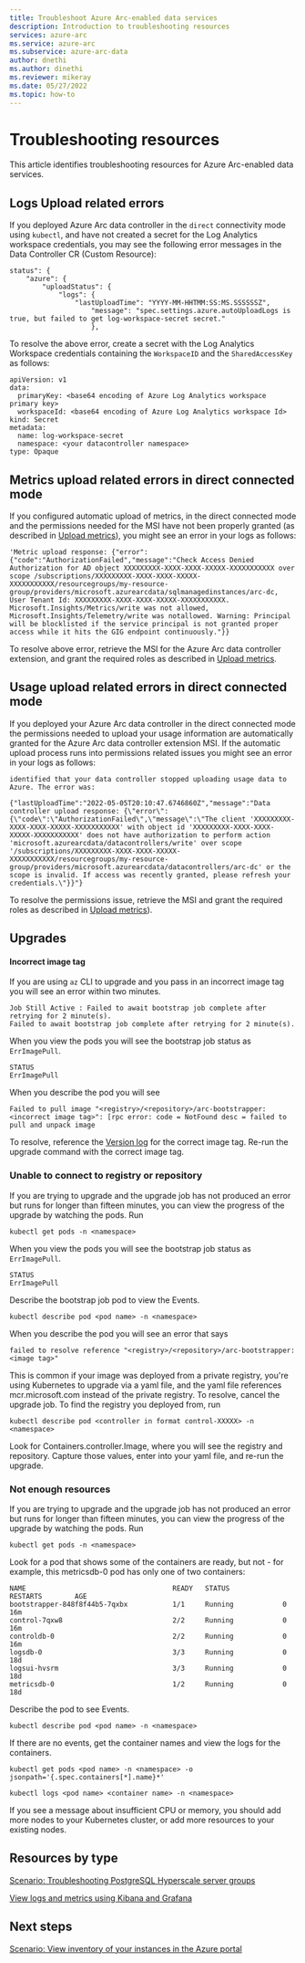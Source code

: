 ```yaml
---
title: Troubleshoot Azure Arc-enabled data services
description: Introduction to troubleshooting resources
services: azure-arc
ms.service: azure-arc
ms.subservice: azure-arc-data
author: dnethi
ms.author: dinethi
ms.reviewer: mikeray
ms.date: 05/27/2022
ms.topic: how-to
---
```


# Troubleshooting resources

This article identifies troubleshooting resources for Azure Arc-enabled data services.


## Logs Upload related errors

If you deployed Azure Arc data controller in the `direct` connectivity mode using `kubectl`, and have not created a secret for the Log Analytics workspace credentials, you may see the following error messages in the Data Controller CR (Custom Resource):

```
status": {
    "azure": {
        "uploadStatus": {
            "logs": {
                "lastUploadTime": "YYYY-MM-HHTMM:SS:MS.SSSSSSZ",
                    "message": "spec.settings.azure.autoUploadLogs is true, but failed to get log-workspace-secret secret."
                    },

```

To resolve the above error, create a secret with the Log Analytics Workspace credentials containing the `WorkspaceID` and the `SharedAccessKey` as follows:

```
apiVersion: v1
data:
  primaryKey: <base64 encoding of Azure Log Analytics workspace primary key>
  workspaceId: <base64 encoding of Azure Log Analytics workspace Id>
kind: Secret
metadata:
  name: log-workspace-secret
  namespace: <your datacontroller namespace>
type: Opaque

```

## Metrics upload related errors in direct connected mode

If you configured automatic upload of metrics, in the direct connected mode and the permissions needed for the MSI have not been properly granted (as described in [Upload metrics](upload-metrics.md)), you might see an error in your logs as follows:

```output
'Metric upload response: {"error":{"code":"AuthorizationFailed","message":"Check Access Denied Authorization for AD object XXXXXXXXX-XXXX-XXXX-XXXXX-XXXXXXXXXXX over scope /subscriptions/XXXXXXXXX-XXXX-XXXX-XXXXX-XXXXXXXXXXX/resourcegroups/my-resource-group/providers/microsoft.azurearcdata/sqlmanagedinstances/arc-dc, User Tenant Id: XXXXXXXXX-XXXX-XXXX-XXXXX-XXXXXXXXXXX. Microsoft.Insights/Metrics/write was not allowed, Microsoft.Insights/Telemetry/write was notallowed. Warning: Principal will be blocklisted if the service principal is not granted proper access while it hits the GIG endpoint continuously."}}
```

To resolve above error, retrieve the MSI for the Azure Arc data controller extension, and grant the required roles as described in [Upload metrics](upload-metrics.md).


## Usage upload related errors in direct connected mode

If you deployed your Azure Arc data controller in the direct connected mode the permissions needed to upload your usage information are automatically granted for the Azure Arc data controller extension MSI. If the automatic upload process runs into permissions related issues you might see an error in your logs as follows:

```
identified that your data controller stopped uploading usage data to Azure. The error was:

{"lastUploadTime":"2022-05-05T20:10:47.6746860Z","message":"Data controller upload response: {\"error\":{\"code\":\"AuthorizationFailed\",\"message\":\"The client 'XXXXXXXXX-XXXX-XXXX-XXXXX-XXXXXXXXXXX' with object id 'XXXXXXXXX-XXXX-XXXX-XXXXX-XXXXXXXXXXX' does not have authorization to perform action 'microsoft.azurearcdata/datacontrollers/write' over scope '/subscriptions/XXXXXXXXX-XXXX-XXXX-XXXXX-XXXXXXXXXXX/resourcegroups/my-resource-group/providers/microsoft.azurearcdata/datacontrollers/arc-dc' or the scope is invalid. If access was recently granted, please refresh your credentials.\"}}"}
```

To resolve the permissions issue, retrieve the MSI and grant the required roles as described in [Upload metrics](upload-metrics.md)).

## Upgrades 

#### Incorrect image tag 

If you are using `az` CLI to upgrade and you pass in an incorrect image tag you will see an error within two minutes.

```output
Job Still Active : Failed to await bootstrap job complete after retrying for 2 minute(s).
Failed to await bootstrap job complete after retrying for 2 minute(s).
```

When you view the pods you will see the bootstrap job status as `ErrImagePull`.

```output
STATUS
ErrImagePull
```

When you describe the pod you will see 

```output
Failed to pull image "<registry>/<repository>/arc-bootstrapper:<incorrect image tag>": [rpc error: code = NotFound desc = failed to pull and unpack image 
```

To resolve, reference the [Version log](data\version-log.md) for the correct image tag. Re-run the upgrade command with the correct image tag.

### Unable to connect to registry or repository 

If you are trying to upgrade and the upgrade job has not produced an error but runs for longer than fifteen minutes, you can view the progress of the upgrade by watching the pods. Run 

```kubectl
kubectl get pods -n <namespace>
```

When you view the pods you will see the bootstrap job status as `ErrImagePull`. 

```output
STATUS
ErrImagePull
```

Describe the bootstrap job pod to view the Events. 

```kubectl
kubectl describe pod <pod name> -n <namespace>
```

When you describe the pod you will see an error that says

```output
failed to resolve reference "<registry>/<repository>/arc-bootstrapper:<image tag>"
```

This is common if your image was deployed from a private registry, you're using Kubernetes to upgrade via a yaml file, and the yaml file references mcr.microsoft.com instead of the private registry. To resolve, cancel the upgrade job. To find the registry you deployed from, run 

```kubectl
kubectl describe pod <controller in format control-XXXXX> -n <namespace>
```

Look for Containers.controller.Image, where you will see the registry and repository. Capture those values, enter into your yaml file, and re-run the upgrade.

### Not enough resources

If you are trying to upgrade and the upgrade job has not produced an error but runs for longer than fifteen minutes, you can view the progress of the upgrade by watching the pods. Run 

```kubectl
kubectl get pods -n <namespace>
```

Look for a pod that shows some of the containers are ready, but not - for example, this metricsdb-0 pod has only one of two containers: 

```output
NAME                                    READY   STATUS             RESTARTS        AGE
bootstrapper-848f8f44b5-7qxbx           1/1     Running            0               16m
control-7qxw8                           2/2     Running            0               16m
controldb-0                             2/2     Running            0               16m
logsdb-0                                3/3     Running            0               18d
logsui-hvsrm                            3/3     Running            0               18d
metricsdb-0                             1/2     Running            0               18d
```

Describe the pod to see Events. 

```kubectl
kubectl describe pod <pod name> -n <namespace>
```

If there are no events, get the container names and view the logs for the containers.

```kubectl
kubectl get pods <pod name> -n <namespace> -o jsonpath='{.spec.containers[*].name}*'

kubectl logs <pod name> <container name> -n <namespace>
```

If you see a message about insufficient CPU or memory, you should add more nodes to your Kubernetes cluster, or add more resources to your existing nodes.

## Resources by type

[Scenario: Troubleshooting PostgreSQL Hyperscale server groups](troubleshoot-postgresql-hyperscale-server-group.md)

[View logs and metrics using Kibana and Grafana](monitor-grafana-kibana.md)

## Next steps

[Scenario: View inventory of your instances in the Azure portal](view-arc-data-services-inventory-in-azure-portal.md)
